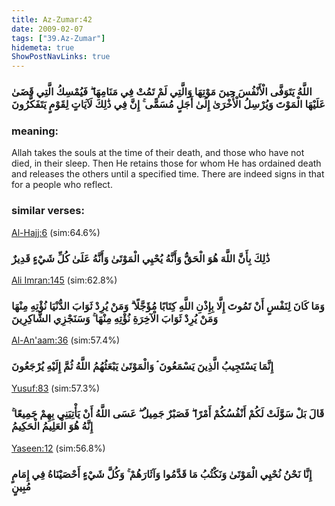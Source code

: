```yaml
---
title: Az-Zumar:42
date: 2009-02-07
tags: ["39.Az-Zumar"]
hidemeta: true 
ShowPostNavLinks: true 
---
```

### اللَّهُ يَتَوَفَّى الْأَنْفُسَ حِينَ مَوْتِهَا وَالَّتِي لَمْ تَمُتْ فِي مَنَامِهَا ۖ فَيُمْسِكُ الَّتِي قَضَىٰ عَلَيْهَا الْمَوْتَ وَيُرْسِلُ الْأُخْرَىٰ إِلَىٰ أَجَلٍ مُسَمًّى ۚ إِنَّ فِي ذَٰلِكَ لَآيَاتٍ لِقَوْمٍ يَتَفَكَّرُونَ
### meaning: 
Allah takes the souls at the time of their death, and those who have not died, in their sleep. Then He retains those for whom He has ordained death and releases the others until a specified time. There are indeed signs in that for a people who reflect.
### similar verses: 

[Al-Hajj:6](/22/6) (sim:64.6%)

### ذَٰلِكَ بِأَنَّ اللَّهَ هُوَ الْحَقُّ وَأَنَّهُ يُحْيِي الْمَوْتَىٰ وَأَنَّهُ عَلَىٰ كُلِّ شَيْءٍ قَدِيرٌ

[Ali Imran:145](/3/145) (sim:62.8%)

### وَمَا كَانَ لِنَفْسٍ أَنْ تَمُوتَ إِلَّا بِإِذْنِ اللَّهِ كِتَابًا مُؤَجَّلًا ۗ وَمَنْ يُرِدْ ثَوَابَ الدُّنْيَا نُؤْتِهِ مِنْهَا وَمَنْ يُرِدْ ثَوَابَ الْآخِرَةِ نُؤْتِهِ مِنْهَا ۚ وَسَنَجْزِي الشَّاكِرِينَ

[Al-An'aam:36](/6/36) (sim:57.4%)

### إِنَّمَا يَسْتَجِيبُ الَّذِينَ يَسْمَعُونَ ۘ وَالْمَوْتَىٰ يَبْعَثُهُمُ اللَّهُ ثُمَّ إِلَيْهِ يُرْجَعُونَ

[Yusuf:83](/12/83) (sim:57.3%)

### قَالَ بَلْ سَوَّلَتْ لَكُمْ أَنْفُسُكُمْ أَمْرًا ۖ فَصَبْرٌ جَمِيلٌ ۖ عَسَى اللَّهُ أَنْ يَأْتِيَنِي بِهِمْ جَمِيعًا ۚ إِنَّهُ هُوَ الْعَلِيمُ الْحَكِيمُ

[Yaseen:12](/36/12) (sim:56.8%)

### إِنَّا نَحْنُ نُحْيِي الْمَوْتَىٰ وَنَكْتُبُ مَا قَدَّمُوا وَآثَارَهُمْ ۚ وَكُلَّ شَيْءٍ أَحْصَيْنَاهُ فِي إِمَامٍ مُبِينٍ
